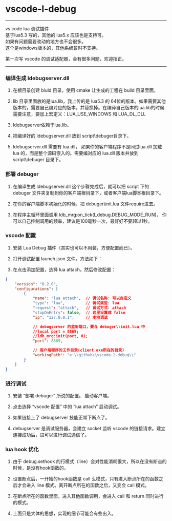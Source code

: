 # vscode-l-debug
***
vs code lua 调试插件   
基于lua5.3 写的，其他的 lua5.x 应该也是支持可。   
如果有问题需要改动的地方也不会很多。  
这个是windows版本的，其他系统暂时不支持。    

第一次写 vscode 的调试适配器，会有很多问题，欢迎指正。

***

### 编译生成 ldebugserver.dll   

1. 在根目录创建 biuld 目录，使用 cmake 让生成的工程在 build 目录里面。   

2. lib 目录里面放的是lua.lib，我上传的是 lua5.3 的 64位的版本。如果需要其他版本的，需要自己编对应的版本，并替换掉。在编译自己版本的lua.lib的时候需要注意，要加上宏定义：LUA_USE_WINDOWS 和 LUA_DL_DLL

3. ldebugserver依赖于lua.lib。

4. 把编译好的 ldebugserver.dll 放到 script\\debuger目录下。

5. ldebugserver.dll 需要有 lua.dll， 如果你的客户端程序不是同过lua.dll 加载 lua 的，而是整个源码嵌入的。需要编对应的 lua.dll 版本并放到 script\\debuger 目录下。

### 部署 debuger 
1. 在编译生成 ldebugserver.dll 这个步骤完成后，就可以把 script 下的 debuger 文件夹复制到你的客户端根目录下，或者客户端lua脚本根目录下。

2. 在你的客户端脚本初始化的时候，把 debuger\\init.lua 文件require进去。

3. 在程序主循环里面调用 ldb_mrg:on_tick(l_debug.DEBUG_MODE_RUN)， 你可以自己控制调用的频率，建议是100毫秒一次，最好好不要超过1秒。

### vscode 配置
1. 安装 Lua Debug 插件（其实也可以不用装，方便配置而已）。

2. 打开调试配置 launch.json 文件。方法如下：

3. 在点击添加配置，选择 lua attach。然后修改配置：
```json
{
    "version": "0.2.0",
    "configurations": [
        {
            "name": "lua attach",  // 调试名称: 可以自定义
            "type": "lua",         // 调试类型: lua 
            "request": "attach",   // 调试方式: attach
            "stopOnEntry": false,  // 这里设置成 false
            "ip": "127.0.0.1",     // 本地调试

            // debugserver 的监听端口，要与 debuger\\init.lua 中 
            //local port = 8869;
            //ldb_mrg:init(port, 0);
            "port": 8869,

            // 客户端程序的工作目录(client.exe所在的目录)
            "workingPath": "e:\\github\\vscode-l-debug\\"
        }
    ]
}
```

### 进行调试
1. 安装 “部署 debuger” 所说的配置。 启动客户端。

2. 点击选择 “vscode 配置” 中的 “lua attach” 启动调试。

3. 如果链接上了 debugserver 技能正常下断点了。

4. debugserver 是调试服务器，会建立 socket 监听 vscode 的链接请求。建立连接成功后，进可以进行调试通信了。


### lua hook 优化
1. 由于 debug.sethook 的行模式（line）会对性能消耗很大，所以在没有断点的时候，是没有hook函数的。

2. 设置断点后，一开始的hook函数是 call 么模式，只有进入断点所在的函数之后才会进入 line 模式。离开断点所在的函数之后，又变会 call 模式。

3. 在断点所在的函数里面，进入其他函数调用，会进入 call 和 return 同时进行的模式。

4. 上面只是大体的思想，实现的细节可能会有些出入。

